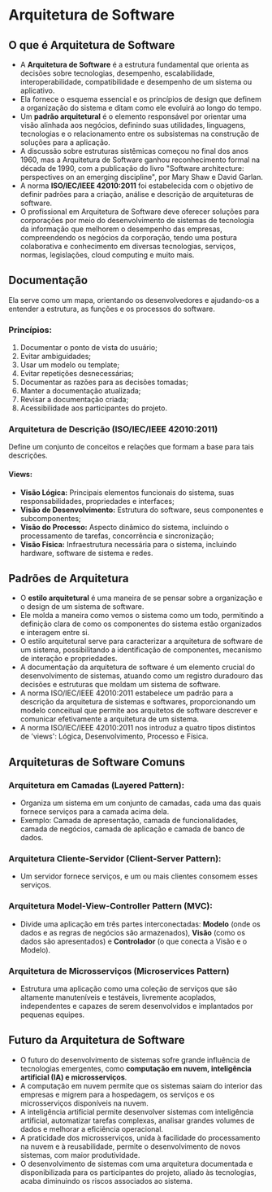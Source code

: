 # Arquitetura de Software

## O que é Arquitetura de Software

* A **Arquitetura de Software** é a estrutura fundamental que orienta as decisões sobre tecnologias, desempenho, escalabilidade, interoperabilidade, compatibilidade e desempenho de um sistema ou aplicativo.
* Ela fornece o esquema essencial e os princípios de design que definem a organização do sistema e ditam como ele evoluirá ao longo do tempo.
* Um **padrão arquitetural** é o elemento responsável por orientar uma visão alinhada aos negócios, definindo suas utilidades, linguagens, tecnologias e o relacionamento entre os subsistemas na construção de soluções para a aplicação.
* A discussão sobre estruturas sistêmicas começou no final dos anos 1960, mas a Arquitetura de Software ganhou reconhecimento formal na década de 1990, com a publicação do livro "Software architecture: perspectives on an emerging discipline", por Mary Shaw e David Garlan.
* A norma **ISO/IEC/IEEE 42010:2011** foi estabelecida com o objetivo de definir padrões para a criação, análise e descrição de arquiteturas de software.
* O profissional em Arquitetura de Software deve oferecer soluções para corporações por meio do desenvolvimento de sistemas de tecnologia da informação que melhorem o desempenho das empresas, compreendendo os negócios da corporação, tendo uma postura colaborativa e conhecimento em diversas tecnologias, serviços, normas, legislações, cloud computing e muito mais.


## Documentação

Ela serve como um mapa, orientando os desenvolvedores e ajudando-os a entender a estrutura, as funções e os processos do software.

### Princípios:

1.  Documentar o ponto de vista do usuário;
2.  Evitar ambiguidades;
3.  Usar um modelo ou template;
4.  Evitar repetições desnecessárias;
5.  Documentar as razões para as decisões tomadas;
6.  Manter a documentação atualizada;
7.  Revisar a documentação criada;
8.  Acessibilidade aos participantes do projeto.

### Arquitetura de Descrição (ISO/IEC/IEEE 42010:2011)

Define um conjunto de conceitos e relações que formam a base para tais descrições.

#### Views:

* **Visão Lógica:** Principais elementos funcionais do sistema, suas responsabilidades, propriedades e interfaces;
* **Visão de Desenvolvimento:** Estrutura do software, seus componentes e subcomponentes;
* **Visão do Processo:** Aspecto dinâmico do sistema, incluindo o processamento de tarefas, concorrência e sincronização;
* **Visão Física:** Infraestrutura necessária para o sistema, incluindo hardware, software de sistema e redes.


## Padrões de Arquitetura

* O **estilo arquitetural** é uma maneira de se pensar sobre a organização e o design de um sistema de software.
* Ele molda a maneira como vemos o sistema como um todo, permitindo a definição clara de como os componentes do sistema estão organizados e interagem entre si.
* O estilo arquitetural serve para caracterizar a arquitetura de software de um sistema, possibilitando a identificação de componentes, mecanismo de interação e propriedades.
* A documentação da arquitetura de software é um elemento crucial do desenvolvimento de sistemas, atuando como um registro duradouro das decisões e estruturas que moldam um sistema de software.
* A norma ISO/IEC/IEEE 42010:2011 estabelece um padrão para a descrição da arquitetura de sistemas e softwares, proporcionando um modelo conceitual que permite aos arquitetos de software descrever e comunicar efetivamente a arquitetura de um sistema.
* A norma ISO/IEC/IEEE 42010:2011 nos introduz a quatro tipos distintos de 'views': Lógica, Desenvolvimento, Processo e Física.


## Arquiteturas de Software Comuns

### Arquitetura em Camadas (Layered Pattern):

* Organiza um sistema em um conjunto de camadas, cada uma das quais fornece serviços para a camada acima dela.
* Exemplo: Camada de apresentação, camada de funcionalidades, camada de negócios, camada de aplicação e camada de banco de dados.

### Arquitetura Cliente-Servidor (Client-Server Pattern):

* Um servidor fornece serviços, e um ou mais clientes consomem esses serviços.

### Arquitetura Model-View-Controller Pattern (MVC):

* Divide uma aplicação em três partes interconectadas: **Modelo** (onde os dados e as regras de negócios são armazenados), **Visão** (como os dados são apresentados) e **Controlador** (o que conecta a Visão e o Modelo).

### Arquitetura de Microsserviços (Microservices Pattern)

* Estrutura uma aplicação como uma coleção de serviços que são altamente manuteníveis e testáveis, livremente acoplados, independentes e capazes de serem desenvolvidos e implantados por pequenas equipes.


## Futuro da Arquitetura de Software

* O futuro do desenvolvimento de sistemas sofre grande influência de tecnologias emergentes, como **computação em nuvem, inteligência artificial (IA) e microsserviços**.
* A computação em nuvem permite que os sistemas saiam do interior das empresas e migrem para a hospedagem, os serviços e os microsserviços disponíveis na nuvem.
* A inteligência artificial permite desenvolver sistemas com inteligência artificial, automatizar tarefas complexas, analisar grandes volumes de dados e melhorar a eficiência operacional.
* A praticidade dos microsserviços, unida à facilidade do processamento na nuvem e à reusabilidade, permite o desenvolvimento de novos sistemas, com maior produtividade.
* O desenvolvimento de sistemas com uma arquitetura documentada e disponibilizada para os participantes do projeto, aliado às tecnologias, acaba diminuindo os riscos associados ao sistema.
